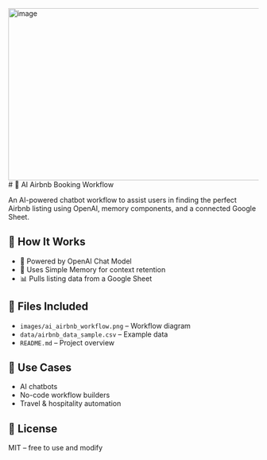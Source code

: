<img width="538" height="346" alt="image" src="https://github.com/user-attachments/assets/5aa25e8e-f5dd-4e1a-b3df-30267462946d" />
# 🏡 AI Airbnb Booking Workflow

An AI-powered chatbot workflow to assist users in finding the perfect Airbnb listing using OpenAI, memory components, and a connected Google Sheet.

## 🔧 How It Works

- 🧠 Powered by OpenAI Chat Model
- 💾 Uses Simple Memory for context retention
- 📊 Pulls listing data from a Google Sheet

## 📁 Files Included

- `images/ai_airbnb_workflow.png` – Workflow diagram
- `data/airbnb_data_sample.csv` – Example data
- `README.md` – Project overview

## 🚀 Use Cases

- AI chatbots
- No-code workflow builders
- Travel & hospitality automation

## 📜 License

MIT – free to use and modify
